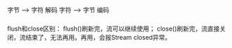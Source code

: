 ###
字节 -->  字符  解码
字符 -->  字节  编码

###
flush和close区别：
flush()刷新完，流可以继续使用；
close()刷新完，流直接关闭，流结束了，无法再用。再用，会报Stream closed异常。

